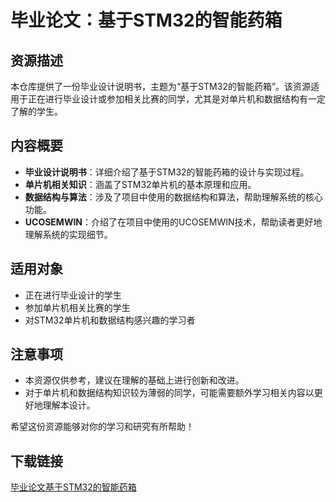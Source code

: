 # 毕业论文：基于STM32的智能药箱

## 资源描述

本仓库提供了一份毕业设计说明书，主题为“基于STM32的智能药箱”。该资源适用于正在进行毕业设计或参加相关比赛的同学，尤其是对单片机和数据结构有一定了解的学生。

## 内容概要

- **毕业设计说明书**：详细介绍了基于STM32的智能药箱的设计与实现过程。
- **单片机相关知识**：涵盖了STM32单片机的基本原理和应用。
- **数据结构与算法**：涉及了项目中使用的数据结构和算法，帮助理解系统的核心功能。
- **UCOSEMWIN**：介绍了在项目中使用的UCOSEMWIN技术，帮助读者更好地理解系统的实现细节。

## 适用对象

- 正在进行毕业设计的学生
- 参加单片机相关比赛的学生
- 对STM32单片机和数据结构感兴趣的学习者

## 注意事项

- 本资源仅供参考，建议在理解的基础上进行创新和改进。
- 对于单片机和数据结构知识较为薄弱的同学，可能需要额外学习相关内容以更好地理解本设计。

希望这份资源能够对你的学习和研究有所帮助！

## 下载链接

[毕业论文基于STM32的智能药箱](https://pan.quark.cn/s/48c042fdde25)